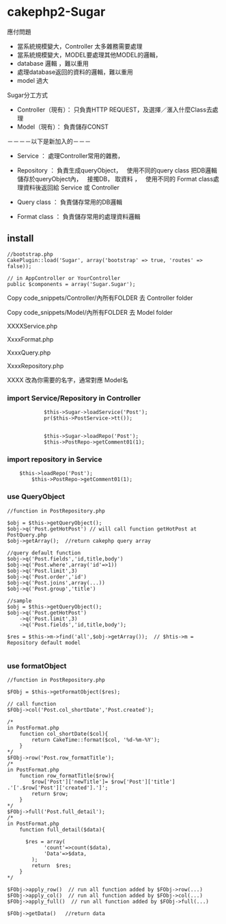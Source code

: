 # cakephp2-Sugar
應付問題

 * 當系統規模變大，Controller 太多雜務需要處理
 * 當系統規模變大，MODEL要處理其他MODEL的邏輯，
 * database 邏輯 ，難以重用
 * 處理database返回的資料的邏輯，難以重用
 * model 過大

Sugar分工方式

 * Controller（現有）： 只負責HTTP REQUEST，及選擇／滙入什麼Class去處理
 * Model（現有）： 負責儲存CONST
 
 －－－－以下是新加入的－－－
  
 * Service	： 處理Controller常用的雜務，

 * Repository	： 負責生成queryObject，
		    使用不同的query class 把DB邏輯儲存於queryObject內，
		    接擉DB， 取資料 ， 
		    使用不同的 Format class處理資料後返回給 Service 或 Controller
		    
 * Query class	： 負責儲存常用的DB邏輯

 * Format class	： 負責儲存常用的處理資料邏輯





## install
```
//bootstrap.php
CakePlugin::load('Sugar', array('bootstrap' => true, 'routes' => false));

// in AppController or YourController
public $components = array('Sugar.Sugar');
```

Copy code_snippets/Controller/內所有FOLDER 去 Controller folder

Copy code_snippets/Model/內所有FOLDER 去 Model folder

XXXXService.php

XxxxFormat.php

XxxxQuery.php

XxxxRepository.php


XXXX 改為你需要的名字，通常對應 Model名


### import Service/Repository in Controller
```
			$this->Sugar->loadService('Post');
			pr($this->PostService->tt());


			$this->Sugar->loadRepo('Post');
			$this->PostRepo->getComment01(1);
```

### import repository in Service
```
    $this->loadRepo('Post');    
		$this->PostRepo->getComment01(1);
```

### use QueryObject
```
//function in PostRepository.php  

$obj = $this->getQueryObject();
$obj->q('Post.getHotPost') // will call function getHotPost at PostQuery.php  
$obj->getArray();  //return cakephp query array

//query default function
$obj->q('Post.fields','id,title,body') 
$obj->q('Post.where',array('id'=>1)) 
$obj->q('Post.limit',3) 
$obj->q('Post.order','id') 
$obj->q('Post.joins',array(...)) 
$obj->q('Post.group','title')

//sample
$obj = $this->getQueryObject();
$obj->q('Post.getHotPost')
    ->q('Post.limit',3)
    ->q('Post.fields','id,title,body');
    
$res = $this->m->find('all',$obj->getArray());  // $htis->m = Repository default model
 
```
### use formatObject
```
//function in PostRepository.php  

$FObj = $this->getFormatObject($res);

// call function
$FObj->col('Post.col_shortDate','Post.created');

/*
in PostFormat.php
    function col_shortDate($col){
        return CakeTime::format($col, '%d-%m-%Y');
    }
*/
$FObj->row('Post.row_formatTitle');
/*
in PostFormat.php
    function row_formatTitle($row){
        $row['Post']['newTitle']= $row['Post']['title'] .'['.$row['Post']['created'].']';
        return $row;
    }
*/
$FObj->full('Post.full_detail');
/*
in PostFormat.php
    function full_detail($data){
      
      $res = array(
            'count'=>count($data),
            'Data'=>$data,
        );
        return  $res;
    }
*/

$FObj->apply_row()  // run all function added by $FObj->row(...) 
$FObj->apply_col()  // run all function added by $FObj->col(...) 
$FObj->apply_full()  // run all function added by $FObj->full(...) 

$FObj->getData()   //return data
```


